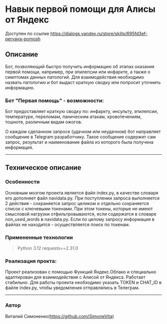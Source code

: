 # Навык первой помощи для Алисы от Яндекс
Доступен по ссылке https://dialogs.yandex.ru/store/skills/695fd3ef-pervaya-pomosh

## Описание
Бот, позволяющий быстро получить информацию об этапах оказания первой помощи, например, при эпилепсии или инфаркте, а также о симптомах данных патологий.
Для взаимодействия необходимо назвать патологию и бот выдаст краткую сводку или попросит уточнить информацию.

### Бот "Первая помощь" - возможности:

Бот предоставляет краткую сводку по:
инфаркту,
инсульту,
эпилепсии,
температуре,
переломам,
паническим атакам,
кровотечениям,
тошноте,
различным видам ожогов.

О каждом сделанном запросе (удачном или неудачном) бот направляет сообщение в Telegram разработчику. Такое сообщение содержит сам запрос, результат и наименование файла из которого была получена информация.
_____________________________________________________

## Техническое описание

### Особенности
Основным мозгом проекта является файл index.py, в качестве словаря его дополняет файл navidata.py.
При поступлении запроса выполняется 2 действия - сохраняется запрос целиком и отдельно сохраняется список с ключевыми токенами.
При этом токены, которые не имеют смысловой нагрузки отфильтровываются, если содержатся в словаре non_used_words в navidata.py.
Если по целому запросу информация в файлах не находится - осуществляется поиск по токенам.

### Примененные технологии
 > Python 3.12
 > requests==2.31.0

### Реализация прокта:
Проект реализован с помощью Функций Яндекс.Облако и специально адаптирован для взаимодействия с Алисой от Яндекса. Работает стабильно. Для работы проекта необходимо указать TOKEN и CHAT_ID в файле index.py, чтобы уведомления отправлялись в Телеграм.

______________________________________
### Автор
Виталий Симоненко(https://github.com/SimoneVita)






